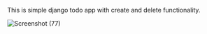 This is simple django todo app with create and delete functionality.

![Screenshot (77)](https://user-images.githubusercontent.com/41020595/113409415-d6218880-93ce-11eb-81ce-68dec8aa03cd.png)
